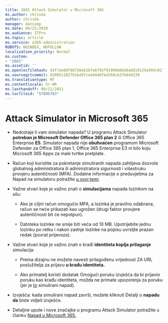 ```yaml
---
title: 2681 Attack Simulator u Microsoft 365
ms.author: chrisda
author: chrisda
manager: dansimp
ms.date: 04/21/2020
ms.audience: ITPro
ms.topic: article
ms.service: o365-administration
ROBOTS: NOINDEX, NOFOLLOW
localization_priority: Normal
ms.custom:
- "2681"
ms.assetid: ''
ms.openlocfilehash: 43f7ae0df98726e61bfe6f93f91909b0bb8a6d19129a99dc027e8b563bc35a6c
ms.sourcegitcommit: 920051182781bd97ce4d4d6fbd268cb37b84d239
ms.translationtype: MT
ms.contentlocale: hr-HR
ms.lasthandoff: 08/11/2021
ms.locfileid: "57895783"
---
```

# <a name="attack-simulator-in-microsoft-365"></a>Attack Simulator in Microsoft 365

- Nedostaje li vam simulator napada? U programu Attack Simulator **potreban je Microsoft Defender Office 365 plan 2** ili Office 365 Enterprise **E5**. Simulator napada nije **obuhvaćen** programom Microsoft Defender za Office 365 plan 1, Office 365 Enterprise E3 ni bilo koju Microsoft 365 Apps za male tvrtke pretplate.

- Račun koji koristite za pokretanje simuliranih napada zahtijeva dozvole globalnog administratora ili administratora sigurnosti i višestruku provjeru autentičnosti (MFA). Dodatne informacije o preduvjetima za Napad na simulatoru potražite [u ovoj temi](https://docs.microsoft.com/microsoft-365/security/office-365-security/attack-simulator).

- Važne stvari koje je važno znati o **simulacijama** napada lozinkom na silu:

  - Ako je ciljni račun omogućio MFA, a lozinka je pravilno odabrana, račun se neće prikazati kao ugrožen (drugi faktor provjere autentičnosti bit će nepotpun).

  - Datoteka lozinke ne smije biti veća od 10 MB. Upotrijebite jednu lozinku po retku i nakon zadnje lozinke na popisu uvrstjte prazan redak (povrat prijevoza).

- Važne stvari koje je važno znati o krađi **identiteta koplja prilaganje** simulacija:

  - Prema dizajnu ne možete navesti prilagođenu vrijednost ZA URL poslužitelja za prijavu **u krađu identiteta.**

  - Ako primatelj koristi dodatak Omogući poruku izvješća da bi prijavio poruku kao krađu identiteta, možda ne primate upozorenja za poruku (jer je [to](https://docs.microsoft.com/microsoft-365/security/office-365-security/enable-the-report-message-add-in) simulirani napad).

- Izvješća: kada simulirani napad završi, možete kliknuti Detalji o **napadu da** biste vidjeli izvješće.

- Detaljne upute i nove značajke u programu Attack Simulator potražite u članku [Napad u Microsoft 365.](https://docs.microsoft.com/microsoft-365/security/office-365-security/attack-simulator)
